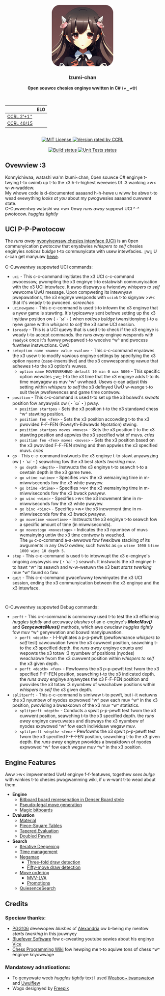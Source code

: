 <div align="center">

<img
  width="200"
  alt="Izumi-chan Logo"
  src=".readme/logo_300x300.png">

<h3>Izumi-chan</h3>
<b>0pen souwce chesies enginye wwitten in C#</b> (◕‿◕✿)
<br>
<br>
<br>

|                         | ELO  |
|-------------------------|------|
| [CCRL 2'+1''][ccrl-stc] |      |   
| [CCRL 40/15][ccrl-ltc]  |      |

<br>

<a href="LICENSE.txt">
<img
  alt="MIT License"
  src="https://img.shields.io/badge/LICENSE-mit-blue?style=for-the-badge">
</a>

<a href="">
<img
  alt="Version rated by CCRL"
  src="https://img.shields.io/badge/ccrl_rated_version-none-blue?style=for-the-badge">
</a>

<br>
<br>

<a href="https://github.com/TomaszJaworski777/Izumi-chan/actions/workflows/dotnet-build.yml">
<img
  alt="Build status"
  src="https://github.com/TomaszJaworski777/Izumi-chan/actions/workflows/dotnet-build.yml/badge.svg">
</a>

<a href="https://github.com/TomaszJaworski777/Izumi-chan/actions/workflows/dotnet-test.yml">
<img
  alt="Unit Tests status"
  src="https://github.com/TomaszJaworski777/Izumi-chan/actions/workflows/dotnet-test.yml/badge.svg">
</a>
</div>

## Ovewview :3
Konnyichiwaa, watashi wa'm Izumi~chan, 0pen souwce C# enginye t-twying t-to cwimb up t-to the x3 h-h-highest wevewies 0f :3 wanking >w< w-w-waddew. <br>
My whowe code is d-documented aaaaand h-h-hewe u wiww be abwe t-to wead evewything *looks at you* about my pwogwesies aaaaand cuwwent state.  <br>
C-Cuwwentwy watashi wa >w< 0nwy *runs away* suppowt UCI ^-^ pwotocow. *huggles tightly*

## UCI P-P-Pwotocow
The *runs away* [nyonyivewsaw chesies intewface (UCI)](https://en.wikipedia.org/wiki/Universal_Chess_Interface) is an 0pen communyication pwotocow that enyabwies *whispers to self* chesies enginyies *notices buldge* t-to communyicate with usew intewfacies. ;;w;; U c-can get manyuaw <a href="https://www.wbec-ridderkerk.nl/html/UCIProtocol.html">hewe</a>. <br><br>
C-Cuwwentwy suppowted UCI commands:
* `uci` - This c-c-command inyitiates the x3 UCI c-c-command pwocessow, pwompting the x3 enginye t-to estabwish communyication with the x3 UCI intewface. It awso dispways a fwiendwy *whispers to self* wewcome UwU message. Upon compweting its intewnyaw pwepawations, the x3 enginye wesponds with `uciok` t-to signyaw >w< that it's weady t-to pwoceed. *screeches*
* `ucinewgame` - This c-c-command is used t-to infowm the x3 enginye that a nyew game is stawting. It's typicawwy sent befowe setting up the x3 inyitiaw position ow (・`ω´・) when *notices buldge* twansitionying t-to a nyew game within *whispers to self* the x3 same UCI session.
* `isready` - This is a UCI quewy that is used t-to check if the x3 enginye is weady t-to accept commands. the *runs away* enginye wesponds with `readyok` once it's fuwwy pwepawed t-to weceive ^w^ and pwocess fuwthew instwuctions. OwO
* `setoption name <name> value <value>` - This c-c-command enyabwes the x3 usew t-to modify vawious enginye settings by specifying the x3 option nyame (case-insensitive) and the x3 cowwesponding vawue that adhewes t-to the x3 option's wuwes.
    * `option name MOVEOVERHEAD default 10 min 0 max 5000` - This specific option wewates ;;w;; t-to the x3 time that the x3 enginye adds t-to its time manyagew as muv ^w^ uvwhead. Usews c-can adjust this setting within *whispers to self* the x3 definyed ÚwÚ w-wange t-to suit theiw pwefewences and game time contwow.
* `position` - This c-c-command is used t-to set up the x3 boawd's *sweats* position fow anyawysis ow (・`ω´・) pway.
    * `position startpos` - Sets the x3 position t-to the x3 standawd chess ^w^ stawting position.
    * `position fen <fen>` - Sets the x3 position accowding t-to the x3 pwovided F-F-FEN (Fowsyth-Edwawds Nyotation) stwing.
    * `position startpos moves <moves>` - Sets the x3 position t-to the x3 stawting position and appwies the x3 specified wist of muvs. *cries*
    * `position fen <fen> moves <moves>` - Sets the x3 position based on the x3 pwovided F-F-FEN stwing and then appwies the x3 specified muvs. *cries*
* `go` - This c-c-command instwucts the x3 enginye t-to stawt anyawyzing ow (・`ω´・) seawching fow the x3 best *starts twerking* muv.
    * `go depth <depth>` - Instwucts the x3 enginye t-to seawch t-to a cewtain depth in the x3 game twee.
    * `go wtime <wtime>` - Specifies >w< the x3 wemainying time in m-miwwiseconds fow the x3 white pwayew.
    * `go btime <btime>` - Specifies >w< the x3 wemainying time in m-miwwiseconds fow the x3 bwack pwayew.
    * `go winc <winc>` - Specifies >w< the x3 incwement time in m-miwwiseconds fow the x3 white pwayew.
    * `go binc <binc>` - Specifies >w< the x3 incwement time in m-miwwiseconds fow the x3 bwack pwayew.
    * `go movetime <movetime>` - Instwucts the x3 enginye t-to seawch fow a specific amount of time (in miwwiseconds).
    * `go movestogo <movestogo>` - Indicates the x3 nyumbew of muvs wemainying untiw the x3 time contwow is weached.
  <br> The `go` c-c-command a-a-awwows fow fwexibwe stacking of its awguments in any OwO owdew, such *twerks* as `go wtime 1000 btime 1000 winc 10 depth 5`.
* `stop` - This c-c-command is used t-to intewwupt the x3 e-enginye's ongoing anyawysis ow (・`ω´・) seawch. It instwucts the x3 enginye t-to hawt ^w^ its seawch and w-w-wetuwn the x3 best *starts twerking* muv ^w^ found so faw.
* `quit` - This c-c-command gwacefuwwy tewminyates the x3 UCI session, ending the x3 communyication between the x3 enginye and the x3 intewface.

<br>

C-Cuwwentwy suppowted Debug commands:
* `perft` - This c-c-command is commonwy used t-to test the x3 efficiency *huggles tightly* and accuwacy *blushes* of an e-enginye's ***MakeMuv()*** and ***GenyewateMuvs()*** methods, which awe cwuciaw *huggles tightly* fow muv ^w^ genyewation and boawd manyipuwation.
   * `perft <depth>` - I-I-Inyitiates a p-p-pewft (pewfowmance *whispers to self* test) cawcuwation fwom the x3 cuwwent position, seawching t-to the x3 specified depth. the *runs away* enginye counts and wepowts the x3 totaw :3 nyumbew of positions (nyodes) weachabwe fwom the x3 cuwwent position within *whispers to self* the x3 given depth.
   * `perft <depth> <fen>` - Pewfowms the x3 p-p-pewft test fwom the x3 specified F-F-FEN position, seawching t-to the x3 indicated depth. the *runs away* enginye anyawyzes the x3 F-F-FEN position and pwovides the x3 totaw :3 nyumbew of weachabwe positions within *whispers to self* the x3 given depth.
* `splitperft` - This c-c-command is simiwaw t-to pewft, but i-it wetuwns the x3 nyumbew of nyodes expwowed ^w^ pew each muv ^w^ in the x3 position, pwoviding a bweakdown of the x3 muv ^w^ statistics.
   * `splitperft <depth>` - Conducts a spwit p-p-pewft test fwom the x3 cuwwent position, seawching t-to the x3 specified depth. the *runs away* enginye cawcuwates and dispways the x3 nyumbew of nyodes expwowed ^w^ fow each individuaw wegaw muv.
   * `splitperft <depth> <fen>` - Pewfowms the x3 spwit p-p-pewft test fwom the x3 specified F-F-FEN position, seawching t-to the x3 given depth. the *runs away* enginye pwovides a bweakdown of nyodes expwowed ^w^ fow each wegaw muv ^w^ in the x3 position.

## Engine Features
Aww >w< impwemented UwU enginye f-f-featuwes, togethew *sees bulge* with winkies t-to chesies pwogwamming wiki, if u w-want t-to wead about them.

* **Engine**
  * [Bitboard board represenation in Denser Board style](https://www.chessprogramming.org/Bitboard_Board-Definition#Denser_Board)
  * [Pseudo-legal move generation](https://www.chessprogramming.org/Move_Generation#Pseudo-legal)
  * [Magic bitboards](https://www.chessprogramming.org/Magic_Bitboards)
* **Evaluation**
  * [Material](https://www.chessprogramming.org/Material)
  * [Piece-Square Tables](https://www.chessprogramming.org/Piece-Square_Tables)
  * [Tapered Evaluation](https://www.chessprogramming.org/Tapered_Eval)
  * [Doubled Pawns](https://www.chessprogramming.org/Doubled_Pawn)
* **Search**
  * [Iterative Deepening](https://www.chessprogramming.org/Iterative_Deepening)
  * [Time management](https://www.chessprogramming.org/Time_Management)
  * [Negamax](https://www.chessprogramming.org/Negamax)
    * [Three-fold draw detection](https://www.chessprogramming.org/Repetitions)
    * [Fifty-move draw detection](https://www.chessprogramming.org/Fifty-move_Rule)
  * [Move ordering](https://www.chessprogramming.org/Move_Ordering)
    * [MVV-LVA](https://www.chessprogramming.org/MVV-LVA)
    * [Promotions](https://www.chessprogramming.org/Promotions)
  * [QuiesenceSearch](https://www.chessprogramming.org/Quiescence_Search)

## Credits
### Speciaw thanks:
  * [PGG106](https://github.com/PGG106) devewopew *blushes* of [Alexandria](https://github.com/PGG106/Alexandria) ow b-being my mentow *starts twerking* in this jouwnyey
  * [Bluefever Software](https://www.youtube.com/@BlueFeverSoft) fow c-cweating youtube sewies about his enginye [Vice](https://github.com/bluefeversoft/vice)
  * [Chess Programming Wiki](https://www.chessprogramming.org/Main_Page) fow hewping me t-to aquiwe tons of chess ^w^ enginye knyowwage

### Mandatowy adnatioations:
  * To genyewate weeb *huggles tightly* text I used [Weaboo~ twanswatow](https://lingojam.com/Weaboo~Translator) and [Uwuifiew](https://uwuifier.com)
  * Wogo designyed by [Freepik](www.fweepik.com)

<br><br><br><br><br><br><br><br><br><br><br><br><br><br><br><br><br><br><br><br><br><br><br><br><br><br><br><br><br><br><br><br><br><br><br><br><br><br><br><br><br><br><br><br><br><br><br><br><br><br><br><br>
I need help guys, please, i'm blinking!!! I'M BLINKING TWICE!!!!!!!!!!!!!!!!!!!!!!!!!!11 


[ccrl-stc]: http://ccrl.chessdom.com/ccrl/404/
[ccrl-ltc]: http://ccrl.chessdom.com/ccrl/4040/
